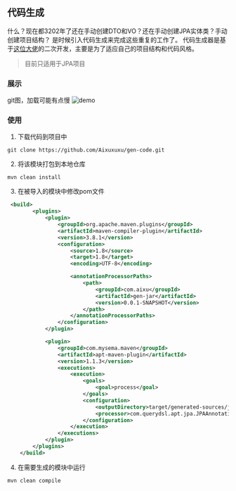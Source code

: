## 代码生成
什么？现在都3202年了还在手动创建DTO和VO？还在手动创建JPA实体类？手动创建项目结构？
是时候引入代码生成来完成这些重复的工作了。
代码生成器是基于[这位大佬](https://gitee.com/only4playgroup)的二次开发，主要是为了适应自己的项目结构和代码风格。
> 目前只适用于JPA项目
### 展示
git图，加载可能有点慢
![demo](https://img.aixuxu.online/demo-gif.gif)
### 使用
1. 下载代码到项目中
```shell
git clone https://github.com/Aixuxuxu/gen-code.git
``` 
2. 将该模块打包到本地仓库
```shell
mvn clean install
```
3. 在被导入的模块中修改pom文件

```xml
 <build>
        <plugins>
            <plugin>
                <groupId>org.apache.maven.plugins</groupId>
                <artifactId>maven-compiler-plugin</artifactId>
                <version>3.8.1</version>
                <configuration>
                    <source>1.8</source>
                    <target>1.8</target>
                    <encoding>UTF-8</encoding>

                    <annotationProcessorPaths>
                        <path>
                            <groupId>com.aixu</groupId>
                            <artifactId>gen-jar</artifactId>
                            <version>0.0.1-SNAPSHOT</version>
                        </path>
                    </annotationProcessorPaths>
                </configuration>
            </plugin>

            <plugin>
                <groupId>com.mysema.maven</groupId>
                <artifactId>apt-maven-plugin</artifactId>
                <version>1.1.3</version>
                <executions>
                    <execution>
                        <goals>
                            <goal>process</goal>
                        </goals>
                        <configuration>
                            <outputDirectory>target/generated-sources/java</outputDirectory>
                            <processor>com.querydsl.apt.jpa.JPAAnnotationProcessor</processor>
                        </configuration>
                    </execution>
                </executions>
            </plugin>
        </plugins>
    </build>
```
4. 在需要生成的模块中运行
```shell
mvn clean compile
```